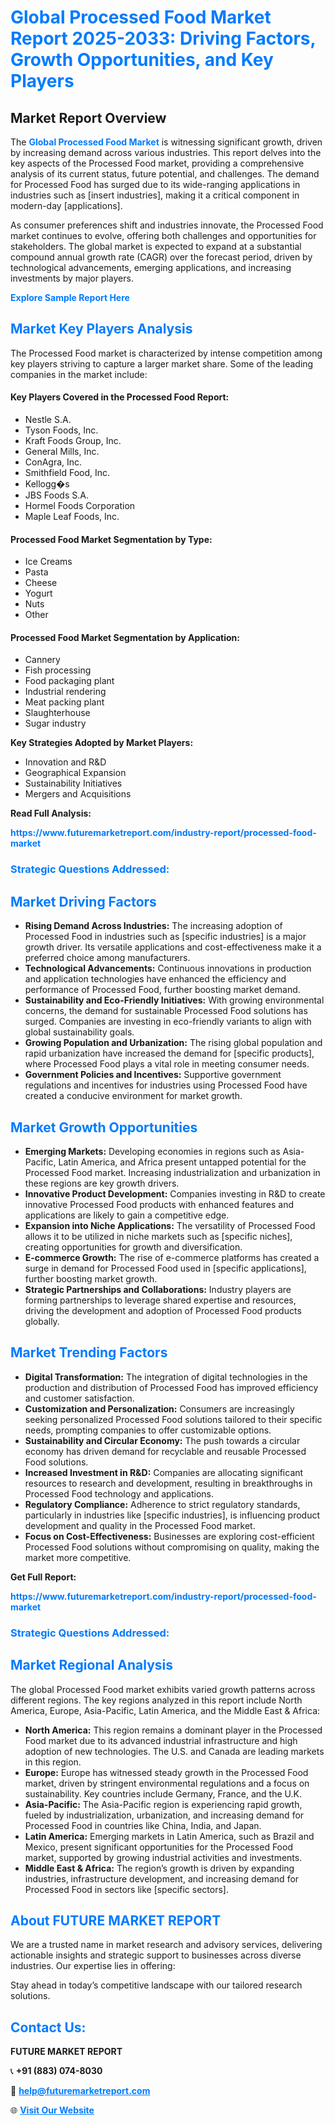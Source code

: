 <h1 style="color: #007BFF;">Global Processed Food Market Report 2025-2033: Driving Factors, Growth Opportunities, and Key Players</h1>

<section id="overview">
<h2>Market Report Overview</h2>
<p>The <a href="https://www.futuremarketreport.com/industry-report/processed-food-market" style="color: #007BFF; text-decoration: none;"><strong>Global Processed Food Market</strong></a> is witnessing significant growth, driven by increasing demand across various industries. This report delves into the key aspects of the Processed Food market, providing a comprehensive analysis of its current status, future potential, and challenges. The demand for Processed Food has surged due to its wide-ranging applications in industries such as [insert industries], making it a critical component in modern-day [applications].</p>
<p>As consumer preferences shift and industries innovate, the Processed Food market continues to evolve, offering both challenges and opportunities for stakeholders. The global market is expected to expand at a substantial compound annual growth rate (CAGR) over the forecast period, driven by technological advancements, emerging applications, and increasing investments by major players.</p>
</section>

<section id="overview">
<p><a href="https://www.futuremarketreport.com/request-sample/reportId=27001" style="color: #007BFF; text-decoration: none;"><strong>Explore Sample Report Here</strong></a></p>
</section>

<section id="key-players">
<h2 style="color: #007BFF;">Market Key Players Analysis</h2>
<p>The Processed Food market is characterized by intense competition among key players striving to capture a larger market share. Some of the leading companies in the market include:</p>
<h4>Key Players Covered in the Processed Food Report:</h4>
<ul><li>Nestle S.A.</li><li>Tyson Foods, Inc.</li><li>Kraft Foods Group, Inc.</li><li>General Mills, Inc.</li><li>ConAgra, Inc.</li><li>Smithfield Food, Inc.</li><li>Kellogg�s</li><li>JBS Foods S.A.</li><li>Hormel Foods Corporation</li><li>Maple Leaf Foods, Inc.</li></ul>
<h4>Processed Food Market Segmentation by Type:</h4>
<ul><li>Ice Creams</li><li>Pasta</li><li>Cheese</li><li>Yogurt</li><li>Nuts</li><li>Other</li></ul>

<h4>Processed Food Market Segmentation by Application:</h4>
<ul><li>Cannery</li><li>Fish processing</li><li>Food packaging plant</li><li>Industrial rendering</li><li>Meat packing plant</li><li>Slaughterhouse</li><li>Sugar industry</li></ul>
<p><strong>Key Strategies Adopted by Market Players:</strong></p>
<ul>
<li>Innovation and R&D</li>
<li>Geographical Expansion</li>
<li>Sustainability Initiatives</li>
<li>Mergers and Acquisitions</li>
</ul>
</section>

<section>
<p><strong>Read Full Analysis: </strong></p><a href="https://www.futuremarketreport.com/industry-report/processed-food-market" style="color: #007BFF; text-decoration: none;"><strong>https://www.futuremarketreport.com/industry-report/processed-food-market</strong></a>
<h3 style="color: #007BFF;">Strategic Questions Addressed:</h3>
</section>

<section id="driving-factors">
<h2 style="color: #007BFF;">Market Driving Factors</h2>
<ul>
<li><strong>Rising Demand Across Industries:</strong> The increasing adoption of Processed Food in industries such as [specific industries] is a major growth driver. Its versatile applications and cost-effectiveness make it a preferred choice among manufacturers.</li>
<li><strong>Technological Advancements:</strong> Continuous innovations in production and application technologies have enhanced the efficiency and performance of Processed Food, further boosting market demand.</li>
<li><strong>Sustainability and Eco-Friendly Initiatives:</strong> With growing environmental concerns, the demand for sustainable Processed Food solutions has surged. Companies are investing in eco-friendly variants to align with global sustainability goals.</li>
<li><strong>Growing Population and Urbanization:</strong> The rising global population and rapid urbanization have increased the demand for [specific products], where Processed Food plays a vital role in meeting consumer needs.</li>
<li><strong>Government Policies and Incentives:</strong> Supportive government regulations and incentives for industries using Processed Food have created a conducive environment for market growth.</li>
</ul>
</section>

<section id="growth-opportunities">
<h2 style="color: #007BFF;">Market Growth Opportunities</h2>
<ul>
<li><strong>Emerging Markets:</strong> Developing economies in regions such as Asia-Pacific, Latin America, and Africa present untapped potential for the Processed Food market. Increasing industrialization and urbanization in these regions are key growth drivers.</li>
<li><strong>Innovative Product Development:</strong> Companies investing in R&D to create innovative Processed Food products with enhanced features and applications are likely to gain a competitive edge.</li>
<li><strong>Expansion into Niche Applications:</strong> The versatility of Processed Food allows it to be utilized in niche markets such as [specific niches], creating opportunities for growth and diversification.</li>
<li><strong>E-commerce Growth:</strong> The rise of e-commerce platforms has created a surge in demand for Processed Food used in [specific applications], further boosting market growth.</li>
<li><strong>Strategic Partnerships and Collaborations:</strong> Industry players are forming partnerships to leverage shared expertise and resources, driving the development and adoption of Processed Food products globally.</li>
</ul>
</section>

<section id="trending-factors">
<h2 style="color: #007BFF;">Market Trending Factors</h2>
<ul>
<li><strong>Digital Transformation:</strong> The integration of digital technologies in the production and distribution of Processed Food has improved efficiency and customer satisfaction.</li>
<li><strong>Customization and Personalization:</strong> Consumers are increasingly seeking personalized Processed Food solutions tailored to their specific needs, prompting companies to offer customizable options.</li>
<li><strong>Sustainability and Circular Economy:</strong> The push towards a circular economy has driven demand for recyclable and reusable Processed Food solutions.</li>
<li><strong>Increased Investment in R&D:</strong> Companies are allocating significant resources to research and development, resulting in breakthroughs in Processed Food technology and applications.</li>
<li><strong>Regulatory Compliance:</strong> Adherence to strict regulatory standards, particularly in industries like [specific industries], is influencing product development and quality in the Processed Food market.</li>
<li><strong>Focus on Cost-Effectiveness:</strong> Businesses are exploring cost-efficient Processed Food solutions without compromising on quality, making the market more competitive.</li>
</ul>
</section>

<section>
<p><strong>Get Full Report: </strong></p><a href="https://www.futuremarketreport.com/industry-report/processed-food-market" style="color: #007BFF; text-decoration: none;"><strong>https://www.futuremarketreport.com/industry-report/processed-food-market</strong></a>
<h3 style="color: #007BFF;">Strategic Questions Addressed:</h3>
</section>


<section id="regional-analysis">
<h2 style="color: #007BFF;">Market Regional Analysis</h2>
<p>The global Processed Food market exhibits varied growth patterns across different regions. The key regions analyzed in this report include North America, Europe, Asia-Pacific, Latin America, and the Middle East & Africa:</p>
<ul>
<li><strong>North America:</strong> This region remains a dominant player in the Processed Food market due to its advanced industrial infrastructure and high adoption of new technologies. The U.S. and Canada are leading markets in this region.</li>
<li><strong>Europe:</strong> Europe has witnessed steady growth in the Processed Food market, driven by stringent environmental regulations and a focus on sustainability. Key countries include Germany, France, and the U.K.</li>
<li><strong>Asia-Pacific:</strong> The Asia-Pacific region is experiencing rapid growth, fueled by industrialization, urbanization, and increasing demand for Processed Food in countries like China, India, and Japan.</li>
<li><strong>Latin America:</strong> Emerging markets in Latin America, such as Brazil and Mexico, present significant opportunities for the Processed Food market, supported by growing industrial activities and investments.</li>
<li><strong>Middle East & Africa:</strong> The region’s growth is driven by expanding industries, infrastructure development, and increasing demand for Processed Food in sectors like [specific sectors].</li>
</ul>
</section>

<footer>
<h2 style="color: #007BFF;">About FUTURE MARKET REPORT</h2>
<p>We are a trusted name in market research and advisory services, delivering actionable insights and strategic support to businesses across diverse industries. Our expertise lies in offering:</p>

<p>Stay ahead in today’s competitive landscape with our tailored research solutions.</p>

<h2 style="color: #007BFF;">Contact Us:</h2>
<p><strong>FUTURE MARKET REPORT</strong></p>
<p>📞 <strong>+91 (883) 074-8030</strong></p>
<p>📧 <strong><a href="mailto:help@futuremarketreport.com" style="color: #007BFF;">help@futuremarketreport.com</a></strong></p>
<p>🌐 <strong><a href="https://www.futuremarketreport.com/" style="color: #007BFF;">Visit Our Website</a></strong></p>
</footer>